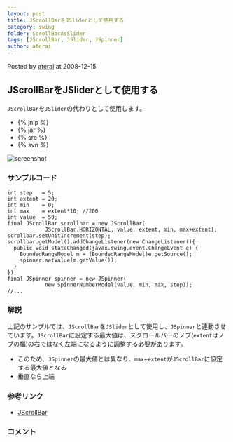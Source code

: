 ```yaml
---
layout: post
title: JScrollBarをJSliderとして使用する
category: swing
folder: ScrollBarAsSlider
tags: [JScrollBar, JSlider, JSpinner]
author: aterai
---
```


Posted by [aterai](http://terai.xrea.jp/aterai.html) at 2008-12-15

## JScrollBarをJSliderとして使用する
`JScrollBar`を`JSlider`の代わりとして使用します。

- {% jnlp %}
- {% jar %}
- {% src %}
- {% svn %}

<!-- dummy comment line for breaking list -->

![screenshot](https://lh4.googleusercontent.com/_9Z4BYR88imo/TQTSgYVysvI/AAAAAAAAAi4/5UjLktCUVb8/s800/ScrollBarAsSlider.png)

### サンプルコード
<pre class="prettyprint"><code>int step   = 5;
int extent = 20;
int min    = 0;
int max    = extent*10; //200
int value  = 50;
final JScrollBar scrollbar = new JScrollBar(
            JScrollBar.HORIZONTAL, value, extent, min, max+extent);
scrollbar.setUnitIncrement(step);
scrollbar.getModel().addChangeListener(new ChangeListener(){
  public void stateChanged(javax.swing.event.ChangeEvent e) {
    BoundedRangeModel m = (BoundedRangeModel)e.getSource();
    spinner.setValue(m.getValue());
  }
});
final JSpinner spinner = new JSpinner(
            new SpinnerNumberModel(value, min, max, step));
//...
</code></pre>

### 解説
上記のサンプルでは、`JScrollBar`を`JSlider`として使用し、`JSpinner`と連動させています。`JScrollBar`に設定する最大値は、スクロールバーのノブ(`extent`はノブの幅)の右ではなく左端になるように調整する必要があります。

- このため、`JSpinner`の最大値とは異なり、`max`+`extent`が`JScrollBar`に設定する最大値となる
- 垂直なら上端

<!-- dummy comment line for breaking list -->

### 参考リンク
- [JScrollBar](http://docs.oracle.com/javase/jp/6/api/javax/swing/JScrollBar.html)

<!-- dummy comment line for breaking list -->

### コメント
